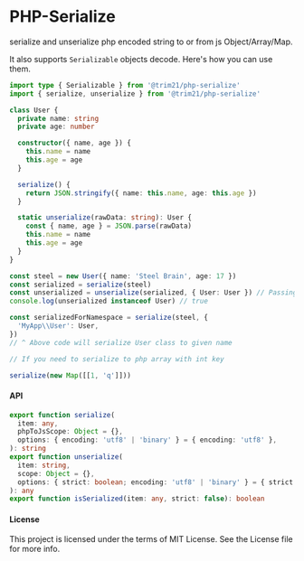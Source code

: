 # PHP-Serialize

serialize and unserialize php encoded string to or from js Object/Array/Map.

It also supports `Serializable` objects decode. Here's how you can use them.

```typescript
import type { Serializable } from '@trim21/php-serialize'
import { serialize, unserialize } from '@trim21/php-serialize'

class User {
  private name: string
  private age: number

  constructor({ name, age }) {
    this.name = name
    this.age = age
  }

  serialize() {
    return JSON.stringify({ name: this.name, age: this.age })
  }

  static unserialize(rawData: string): User {
    const { name, age } = JSON.parse(rawData)
    this.name = name
    this.age = age
  }
}

const steel = new User({ name: 'Steel Brain', age: 17 })
const serialized = serialize(steel)
const unserialized = unserialize(serialized, { User: User }) // Passing available classes
console.log(unserialized instanceof User) // true

const serializedForNamespace = serialize(steel, {
  'MyApp\\User': User,
})
// ^ Above code will serialize User class to given name

// If you need to serialize to php array with int key

serialize(new Map([[1, 'q']]))
```

#### API

```ts
export function serialize(
  item: any,
  phpToJsScope: Object = {},
  options: { encoding: 'utf8' | 'binary' } = { encoding: 'utf8' },
): string
export function unserialize(
  item: string,
  scope: Object = {},
  options: { strict: boolean; encoding: 'utf8' | 'binary' } = { strict: false, encoding: 'utf8' },
): any
export function isSerialized(item: any, strict: false): boolean
```

#### License

This project is licensed under the terms of MIT License. See the License file for more info.
